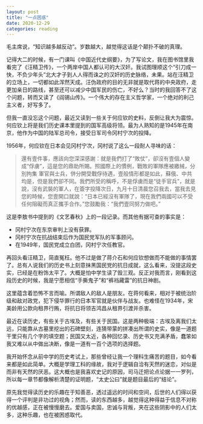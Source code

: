 ```yaml
---
layout: post
title: "一点困惑"
date: 2020-12-29
categories: reading
---
```


毛主席说，“知识越多越反动”。岁数越大，越觉得这话是个颠扑不破的真理。

记得大二的时候，有一门课叫《中国近代史纲要》，为了写论文，我在图书馆里我看完了《汪精卫传》，一个两岸中国人都认可的大汉奸。我试图理顺这个“引刀成一快，不负少年头”北大才子到人人得而诛之的汉奸的历史脉络，未果。站在汪精卫的立场上，一切都如此浑然天成。汪伪政府的目的无非就是取代蒋的中央政府，走更加亲日的路线，甚至还可以减少中国军民的伤亡，不好么？当时的我回答不了这个问题，转而又读了《阎锡山传》。一个伟大的存在主义哲学家，一个绝对的利己主义者，好写多了。

但我一直没忘这个问题，最近又读到一些关于何应钦的史料，反倒让我大为震惊。何应钦上将是我们历史课本里提到的国军高级将领。最为人熟知的是1945年在南京，他作为中国的陆军总司令，接受日军司令冈村宁次的投降。

1956年，何应钦在日本会见冈村宁次，冈村说了这么一段耐人寻味的话：

>還有壹件事，應該向您深深感謝：就是我們打了“敗仗”，卻沒有壹個人變成“俘虜”，這是您的鼎助所賜。照國際上的慣例，戰敗的軍隊應被繳械，分別拘集 軍官與士兵，併分開受戰俘待遇，壹般情形都是如此，蘇俄、中共均是，但是我們卻不同。我們所受的稱呼，不是俘虜而是“徒手官兵”，就是說，沒有武裝的軍人，在簽字投降次日，九月十日清晨您召我去，當我去見您的時候，您壹開口就說：“日本已經沒有軍隊了，現在我們兩國可以不受任何阻礙而真正攜手合作。”您鼓勵我：“我們壹同努力做吧。”

这是李敖书中提到的《文艺春秋》上的一段记录。而其他有据可查的事实是：

* 冈村宁次在东京审判上没有获罪。
* 冈村宁次在抗战结束后作为国民党军队的军事顾问。
* 在1949年，国民党成立白团，冈村宁次任教官。

再回头看汪精卫，简直冤枉。他不过是做了蒋介石和何应钦想做而不能做的事情罢了。总有人说我们的历史书上刻意抹黑国民党的抗日成就，这么看来，没提这段史实，已经是在粉饰太平了。大概是怕中学生读了毁三观。反正对我而言，刚看到这段历史的时候，我是宁愿相信“手撕鬼子”和“裤裆藏雷”的抗日神剧。

这里蕴含着恐怖不言而喻。所谓敌人的敌人是朋友。在蒋何看来，相对于被统治阶级和敌对政党，犯下侵华罪行的日本军官就是伙伴与战友。也难怪在1934年，宋美龄用公款向租界行贿，将抗日将领吉鸿昌从租界引渡并杀害。

最近在读历史，有些关于古埃及，有些关于民国。这是两种极端：古埃及离我们太远，只能靠从古墓里挖出的石碑壁刻，连猜带蒙的拼凑出所谓的史实，像是一道题干里只有几个字的填空题；民国又太近，各种回忆录、历史书又充满矛盾，蠢笨如我又难以从中做出决断，像是一道有一百个选项的选择题。

我开始怀念从前中学的历史考试上，那些曾经让我一个理科生痛苦的题目，如今看来都是如此简单。大概是学理工科的缘故，我对于逻辑自洽有天然的迷恋，对似是而非有天然的厌恶。这大概也是我喜欢史记的原因，司马迁把论点论据一一罗列，所以每一章节都像解析清楚的证明题，“太史公曰”就是题目最后的“结论”。

原先我觉得读历史的乐趣在于知善恶，透过遥远的时间和空间，后世的人们得以获得一个评判是非功过的视角；然而，读的东西越多，越觉得这种得益于信息不对称的优越感，正在被慢慢磨去。爱国与卖国，忠诚与背叛，夹在这些阴影中的人们太多，这种乐趣，也在被困惑取代。